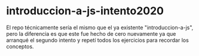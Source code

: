 # introduccion-a-js-intento2020
El repo técnicamente sería el mismo que el ya existente "introduccion-a-js", pero la diferencia es que este fue hecho de cero nuevamente ya que arranqué el segundo intento y repetí todos los ejercicios para recordar los conceptos.
